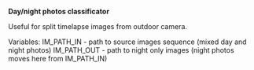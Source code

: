 **Day/night photos classificator**

Useful for split timelapse images from outdoor camera.

Variables:
IM_PATH_IN - path to source images sequence (mixed day and night photos)
IM_PATH_OUT - path to night only images (night photos moves here from IM_PATH_IN)
